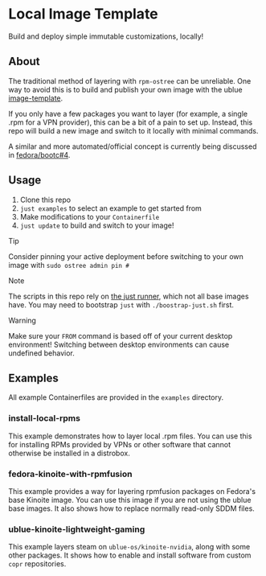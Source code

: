 # Local Image Template

Build and deploy simple immutable customizations, locally!

## About

The traditional method of layering with `rpm-ostree` can be unreliable. One way to avoid this is to build and publish 
your own image with the ublue [image-template](https://github.com/ublue-os/image-template).

If you only have a few packages you want to layer (for example, a single .rpm for a VPN provider), this can be a bit of 
a pain to set up. Instead, this repo will build a new image and switch to it locally with minimal commands.

A similar and more automated/official concept is currently being discussed in 
[fedora/bootc#4](https://gitlab.com/fedora/bootc/tracker/-/issues/4).

## Usage

1. Clone this repo
2. `just examples` to select an example to get started from
3. Make modifications to your `Containerfile`
4. `just update` to build and switch to your image!

> [!TIP]
> Consider pinning your active deployment before switching to your own image with `sudo ostree admin pin #`

> [!NOTE]  
> The scripts in this repo rely on [the just runner](https://github.com/casey/just), which not all base images have. You
> may need to bootstrap `just` with `./boostrap-just.sh` first.

> [!WARNING]  
> Make sure your `FROM` command is based off of your current desktop environment! Switching between desktop environments
> can cause undefined behavior.

## Examples

All example Containerfiles are provided in the `examples` directory. 

### install-local-rpms

This example demonstrates how to layer local .rpm files. You can use this for installing RPMs provided by VPNs or other
software that cannot otherwise be installed in a distrobox.

### fedora-kinoite-with-rpmfusion

This example provides a way for layering rpmfusion packages on Fedora's base Kinoite image. You can use this image if
you are not using the ublue base images. It also shows how to replace normally read-only SDDM files.

### ublue-kinoite-lightweight-gaming

This example layers steam on `ublue-os/kinoite-nvidia`, along with some other packages. It shows how to enable and
install software from custom `copr` repositories.
